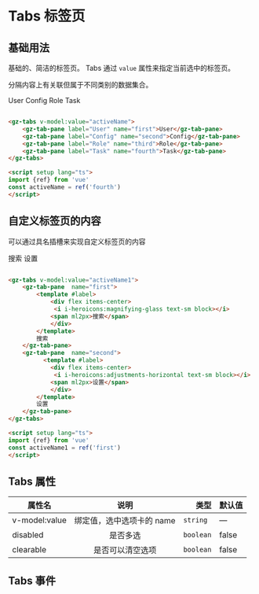 <script setup lang="ts">
import {ref} from 'vue'
const activeName = ref('fourth')
const activeName1 = ref('first')
</script>
# Tabs 标签页

## 基础用法
基础的、简洁的标签页。
Tabs 通过 `value` 属性来指定当前选中的标签页。

分隔内容上有关联但属于不同类别的数据集合。

<gz-tabs v-model:value="activeName">
    <gz-tab-pane label="User" name="first">User</gz-tab-pane>
    <gz-tab-pane label="Config" name="second">Config</gz-tab-pane>
    <gz-tab-pane label="Role" name="third">Role</gz-tab-pane>
    <gz-tab-pane label="Task" name="fourth">Task</gz-tab-pane>
</gz-tabs>

```html

<gz-tabs v-model:value="activeName">
    <gz-tab-pane label="User" name="first">User</gz-tab-pane>
    <gz-tab-pane label="Config" name="second">Config</gz-tab-pane>
    <gz-tab-pane label="Role" name="third">Role</gz-tab-pane>
    <gz-tab-pane label="Task" name="fourth">Task</gz-tab-pane>
</gz-tabs>

<script setup lang="ts">
import {ref} from 'vue'
const activeName = ref('fourth')
</script>

```

## 自定义标签页的内容
可以通过具名插槽来实现自定义标签页的内容

<gz-tabs v-model:value="activeName1">
    <gz-tab-pane  name="first">
        <template #label>
            <div flex items-center>
             <i i-heroicons:magnifying-glass text-sm block></i>
            <span ml2px>搜索</span>
            </div>
        </template>
        搜索
    </gz-tab-pane>
    <gz-tab-pane  name="second">
          <template #label>
            <div flex items-center>
             <i i-heroicons:adjustments-horizontal text-sm block></i>
            <span ml2px>设置</span>
            </div>
        </template>
        设置
    </gz-tab-pane>
</gz-tabs>

```html

<gz-tabs v-model:value="activeName1">
    <gz-tab-pane  name="first">
        <template #label>
            <div flex items-center>
             <i i-heroicons:magnifying-glass text-sm block></i>
            <span ml2px>搜索</span>
            </div>
        </template>
        搜索
    </gz-tab-pane>
    <gz-tab-pane  name="second">
          <template #label>
            <div flex items-center>
             <i i-heroicons:adjustments-horizontal text-sm block></i>
            <span ml2px>设置</span>
            </div>
        </template>
        设置
    </gz-tab-pane>
</gz-tabs>

<script setup lang="ts">
import {ref} from 'vue'
const activeName1 = ref('first')
</script>

```

## Tabs 属性

| 属性名        |       说明       |      类型 | 默认值 |
| ------------- | :--------------: | --------: | ------ |
| v-model:value |   绑定值，选中选项卡的 name   |   `string ` | —      |
| disabled      |     是否多选     | `boolean` | false  |
| clearable     | 是否可以清空选项 | `boolean` | false  |

## Tabs 事件
